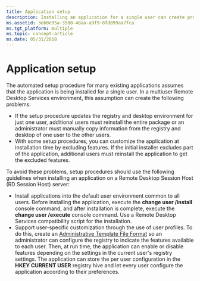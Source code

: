 ```yaml
---
title: Application setup
description: Installing an application for a single user can create problems in a multiuser Remote Desktop Services environment.
ms.assetid: 3e60e95a-3580-48aa-a9f9-8fd899aa7fca
ms.tgt_platform: multiple
ms.topic: concept-article
ms.date: 05/31/2018
---
```


# Application setup

The automated setup procedure for many existing applications assumes that the application is being installed for a single user. In a multiuser Remote Desktop Services environment, this assumption can create the following problems:

-   If the setup procedure updates the registry and desktop environment for just one user, additional users must reinstall the entire package or an administrator must manually copy information from the registry and desktop of one user to the other users.
-   With some setup procedures, you can customize the application at installation time by excluding features. If the initial installer excludes part of the application, additional users must reinstall the application to get the excluded features.

To avoid these problems, setup procedures should use the following guidelines when installing an application on a Remote Desktop Session Host (RD Session Host) server:

-   Install applications into the default user environment common to all users. Before installing the application, execute the **change user /install** console command, and after installation is complete, execute the **change user /execute** console command. Use a Remote Desktop Services compatibility script for the installation.
-   Support user-specific customization through the use of user profiles. To do this, create an [Administrative Template File Format](/previous-versions/windows/desktop/Policy/administrative-template-file-format) so an administrator can configure the registry to indicate the features available to each user. Then, at run time, the application can enable or disable features depending on the settings in the current user's registry settings. The application can store the per user configuration in the **HKEY CURRENT USER** registry hive and let every user configure the application according to their preferences.

 

 
